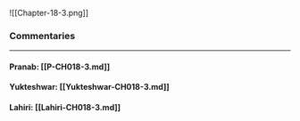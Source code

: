![[Chapter-18-3.png]]

### Commentaries

---

#### Pranab: [[P-CH018-3.md]]

#### Yukteshwar: [[Yukteshwar-CH018-3.md]]

#### Lahiri: [[Lahiri-CH018-3.md]]
